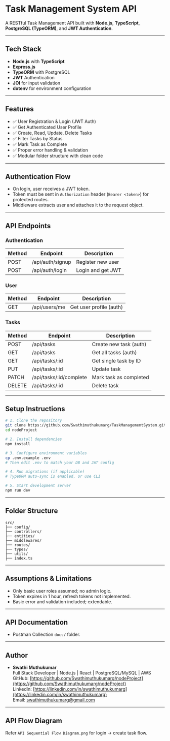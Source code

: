 
# Task Management System API

A RESTful Task Management API built with **Node.js**, **TypeScript**, **PostgreSQL (TypeORM)**, and **JWT Authentication**.

---

## Tech Stack

- **Node.js** with **TypeScript**
- **Express.js**
- **TypeORM** with PostgreSQL
- **JWT** Authentication
- **JOI** for input validation
- **dotenv** for environment configuration

---

## Features

- ✅ User Registration & Login (JWT Auth)
- ✅ Get Authenticated User Profile
- ✅ Create, Read, Update, Delete Tasks
- ✅ Filter Tasks by Status
- ✅ Mark Task as Complete
- ✅ Proper error handling & validation
- ✅ Modular folder structure with clean code

---

## Authentication Flow

- On login, user receives a JWT token.
- Token must be sent in `Authorization` header (`Bearer <token>`) for protected routes.
- Middleware extracts user and attaches it to the request object.

---

##  API Endpoints

### Authentication

| Method | Endpoint         | Description           |
|--------|------------------|-----------------------|
| POST   | /api/auth/signup | Register new user     |
| POST   | /api/auth/login  | Login and get JWT     |

### User

| Method | Endpoint       | Description             |
|--------|----------------|-------------------------|
| GET    | /api/users/me  | Get user profile (auth) |

### Tasks

| Method | Endpoint                         | Description                   |
|--------|----------------------------------|-------------------------------|
| POST   | /api/tasks                       | Create new task (auth)        |
| GET    | /api/tasks                       | Get all tasks (auth)          |
| GET    | /api/tasks/:id                   | Get single task by ID         |
| PUT    | /api/tasks/:id                   | Update task                   |
| PATCH  | /api/tasks/:id/complete          | Mark task as completed        |
| DELETE | /api/tasks/:id                   | Delete task                   |

---

## Setup Instructions

```bash
# 1. Clone the repository
git clone https://github.com/Swathimuthukumarg/TaskManagementSystem.git
cd nodeProject

# 2. Install dependencies
npm install

# 3. Configure environment variables
cp .env.example .env
# Then edit .env to match your DB and JWT config

# 4. Run migrations (if applicable)
# TypeORM auto-sync is enabled, or use CLI

# 5. Start development server
npm run dev
```

---

## Folder Structure

```
src/
├── config/
├── controllers/
├── entities/
├── middlewares/
├── routes/
├── types/
├── utils/
├── index.ts
```

---

## Assumptions & Limitations

- Only basic user roles assumed; no admin logic.
- Token expires in 1 hour, refresh tokens not implemented.
- Basic error and validation included; extendable.

---

## API Documentation

- Postman Collection `docs/` folder.

---

## Author

- **Swathi Muthukumar**  
  Full Stack Developer | Node.js | React | PostgreSQL/MySQL | AWS 
  GitHub: [https://github.com/Swathimuthukumarg/nodeProject](https://github.com/Swathimuthukumarg/nodeProject)  
  LinkedIn: [https://linkedin.com/in/swathimuthukumarg](https://linkedin.com/in/swathimuthukumarg)  
  Email: swathimuthukumarg@gmail.com

---

## API Flow Diagram

Refer `API Sequential Flow Diagram.png` for login → create task flow.
